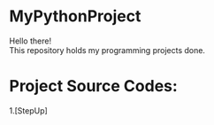 # MyPythonProject
Hello there!\
This repository holds my programming projects done.
# Project Source Codes:
1.[StepUp]

